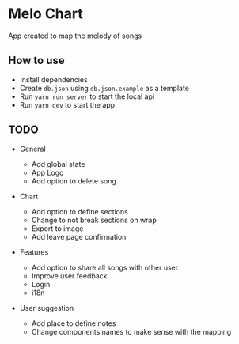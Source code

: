 # Melo Chart

App created to map the melody of songs

## How to use

- Install dependencies
- Create `db.json` using `db.json.example` as a template
- Run `yarn run server` to start the local api
- Run `yarn dev` to start the app

## TODO

- General
  - Add global state
  - App Logo
  - Add option to delete song

- Chart
  - Add option to define sections
  - Change to not break sections on wrap
  - Export to image
  - Add leave page confirmation

- Features
  - Add option to share all songs with other user
  - Improve user feedback
  - Login
  - i18n

- User suggestion
  - Add place to define notes
  - Change components names to make sense with the mapping
